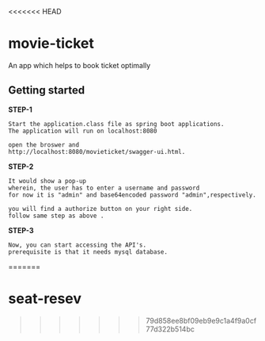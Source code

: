 <<<<<<< HEAD
# movie-ticket
An app which helps to book ticket optimally


## Getting started

 **STEP-1**
        
    Start the application.class file as spring boot applications.
    The application will run on localhost:8080
    
    open the broswer and 
    http://localhost:8080/movieticket/swagger-ui.html.
     
 **STEP-2**
 
   
    It would show a pop-up
    wherein, the user has to enter a username and password
    for now it is "admin" and base64encoded password "admin",respectively.
   
    you will find a authorize button on your right side.
    follow same step as above .
   
 **STEP-3**
   
    Now, you can start accessing the API's.
    prerequisite is that it needs mysql database.
         
=======
# seat-resev
>>>>>>> 79d858ee8bf09eb9e9c1a4f9a0cf77d322b514bc
